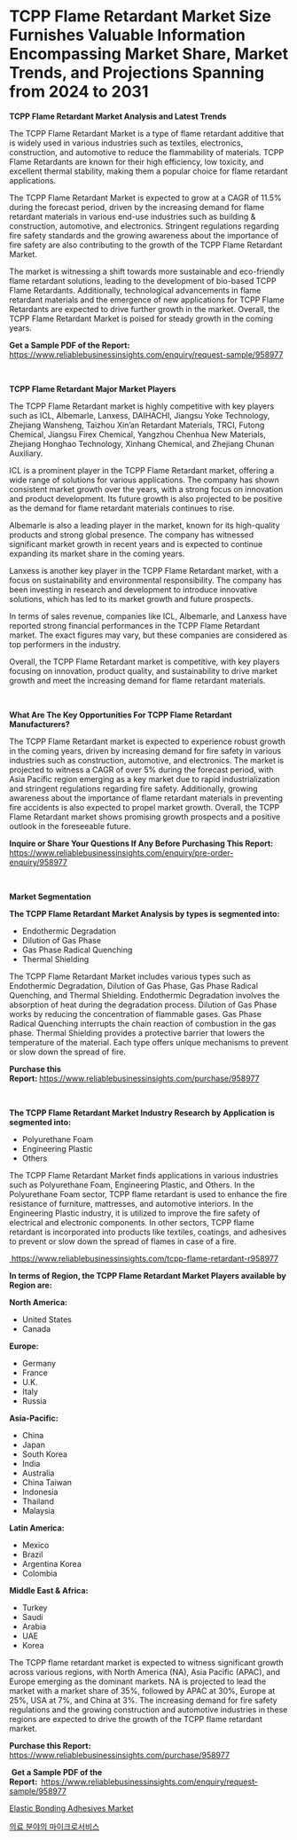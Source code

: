 <p><h1>TCPP Flame Retardant Market Size Furnishes Valuable Information Encompassing Market Share, Market Trends, and Projections Spanning from 2024 to 2031</h1></p><p><strong>TCPP Flame Retardant Market Analysis and Latest Trends</strong></p>
<p><p>The TCPP Flame Retardant Market is a type of flame retardant additive that is widely used in various industries such as textiles, electronics, construction, and automotive to reduce the flammability of materials. TCPP Flame Retardants are known for their high efficiency, low toxicity, and excellent thermal stability, making them a popular choice for flame retardant applications.</p><p>The TCPP Flame Retardant Market is expected to grow at a CAGR of 11.5% during the forecast period, driven by the increasing demand for flame retardant materials in various end-use industries such as building & construction, automotive, and electronics. Stringent regulations regarding fire safety standards and the growing awareness about the importance of fire safety are also contributing to the growth of the TCPP Flame Retardant Market.</p><p>The market is witnessing a shift towards more sustainable and eco-friendly flame retardant solutions, leading to the development of bio-based TCPP Flame Retardants. Additionally, technological advancements in flame retardant materials and the emergence of new applications for TCPP Flame Retardants are expected to drive further growth in the market. Overall, the TCPP Flame Retardant Market is poised for steady growth in the coming years.</p></p>
<p><strong>Get a Sample PDF of the Report:&nbsp;</strong> <a href="https://www.reliablebusinessinsights.com/enquiry/request-sample/958977">https://www.reliablebusinessinsights.com/enquiry/request-sample/958977</a></p>
<p>&nbsp;</p>
<p><strong>TCPP Flame Retardant Major Market Players</strong></p>
<p><p>The TCPP Flame Retardant market is highly competitive with key players such as ICL, Albemarle, Lanxess, DAIHACHI, Jiangsu Yoke Technology, Zhejiang Wansheng, Taizhou Xin’an Retardant Materials, TRCI, Futong Chemical, Jiangsu Firex Chemical, Yangzhou Chenhua New Materials, Zhejiang Honghao Technology, Xinhang Chemical, and Zhejiang Chunan Auxiliary.</p><p>ICL is a prominent player in the TCPP Flame Retardant market, offering a wide range of solutions for various applications. The company has shown consistent market growth over the years, with a strong focus on innovation and product development. Its future growth is also projected to be positive as the demand for flame retardant materials continues to rise.</p><p>Albemarle is also a leading player in the market, known for its high-quality products and strong global presence. The company has witnessed significant market growth in recent years and is expected to continue expanding its market share in the coming years.</p><p>Lanxess is another key player in the TCPP Flame Retardant market, with a focus on sustainability and environmental responsibility. The company has been investing in research and development to introduce innovative solutions, which has led to its market growth and future prospects.</p><p>In terms of sales revenue, companies like ICL, Albemarle, and Lanxess have reported strong financial performances in the TCPP Flame Retardant market. The exact figures may vary, but these companies are considered as top performers in the industry.</p><p>Overall, the TCPP Flame Retardant market is competitive, with key players focusing on innovation, product quality, and sustainability to drive market growth and meet the increasing demand for flame retardant materials.</p></p>
<p>&nbsp;</p>
<p><strong>What Are The Key Opportunities For TCPP Flame Retardant Manufacturers?</strong></p>
<p><p>The TCPP Flame Retardant market is expected to experience robust growth in the coming years, driven by increasing demand for fire safety in various industries such as construction, automotive, and electronics. The market is projected to witness a CAGR of over 5% during the forecast period, with Asia Pacific region emerging as a key market due to rapid industrialization and stringent regulations regarding fire safety. Additionally, growing awareness about the importance of flame retardant materials in preventing fire accidents is also expected to propel market growth. Overall, the TCPP Flame Retardant market shows promising growth prospects and a positive outlook in the foreseeable future.</p></p>
<p><strong>Inquire or Share Your Questions If Any Before Purchasing This Report:</strong> <a href="https://www.reliablebusinessinsights.com/enquiry/pre-order-enquiry/958977">https://www.reliablebusinessinsights.com/enquiry/pre-order-enquiry/958977</a></p>
<p>&nbsp;</p>
<p><strong>Market Segmentation</strong></p>
<p><strong>The TCPP Flame Retardant Market Analysis by types is segmented into:</strong></p>
<p><ul><li>Endothermic Degradation</li><li>Dilution of Gas Phase</li><li>Gas Phase Radical Quenching</li><li>Thermal Shielding</li></ul></p>
<p><p>The TCPP Flame Retardant Market includes various types such as Endothermic Degradation, Dilution of Gas Phase, Gas Phase Radical Quenching, and Thermal Shielding. Endothermic Degradation involves the absorption of heat during the degradation process. Dilution of Gas Phase works by reducing the concentration of flammable gases. Gas Phase Radical Quenching interrupts the chain reaction of combustion in the gas phase. Thermal Shielding provides a protective barrier that lowers the temperature of the material. Each type offers unique mechanisms to prevent or slow down the spread of fire.</p></p>
<p><strong>Purchase this Report:&nbsp;</strong><a href="https://www.reliablebusinessinsights.com/purchase/958977">https://www.reliablebusinessinsights.com/purchase/958977</a></p>
<p>&nbsp;</p>
<p><strong>The TCPP Flame Retardant Market Industry Research by Application is segmented into:</strong></p>
<p><ul><li>Polyurethane Foam</li><li>Engineering Plastic</li><li>Others</li></ul></p>
<p><p>The TCPP Flame Retardant Market finds applications in various industries such as Polyurethane Foam, Engineering Plastic, and Others. In the Polyurethane Foam sector, TCPP flame retardant is used to enhance the fire resistance of furniture, mattresses, and automotive interiors. In the Engineering Plastic industry, it is utilized to improve the fire safety of electrical and electronic components. In other sectors, TCPP flame retardant is incorporated into products like textiles, coatings, and adhesives to prevent or slow down the spread of flames in case of a fire.</p></p>
<p><a href="https://www.reliablebusinessinsights.com/tcpp-flame-retardant-r958977">&nbsp;https://www.reliablebusinessinsights.com/tcpp-flame-retardant-r958977</a></p>
<p><strong>In terms of Region, the TCPP Flame Retardant Market Players available by Region are:</strong></p>
<p>
    <p> <strong> North America: </strong>
        <ul>
            <li>United States</li>
            <li>Canada</li>
        </ul>
        </p> 
    <p> <strong> Europe: </strong>
        <ul>
            <li>Germany</li>
            <li>France</li>
            <li>U.K.</li>
            <li>Italy</li>
            <li>Russia</li>
        </ul>
        </p> 
    <p> <strong> Asia-Pacific: </strong>
        <ul>
            <li>China</li>
            <li>Japan</li>
            <li>South Korea</li>
            <li>India</li>
            <li>Australia</li>
            <li>China Taiwan</li>
            <li>Indonesia</li>
            <li>Thailand</li>
            <li>Malaysia</li>
        </ul>
        </p> 
    <p> <strong> Latin America: </strong>
        <ul>
            <li>Mexico</li>
            <li>Brazil</li>
            <li>Argentina Korea</li>
            <li>Colombia</li>
        </ul>
        </p> 
    <p> <strong> Middle East & Africa: </strong>
        <ul>
            <li>Turkey</li>
            <li>Saudi</li>
            <li>Arabia</li>
            <li>UAE</li>
            <li>Korea</li>
        </ul>
    </p>
    </p>
<p><p>The TCPP flame retardant market is expected to witness significant growth across various regions, with North America (NA), Asia Pacific (APAC), and Europe emerging as the dominant markets. NA is projected to lead the market with a market share of 35%, followed by APAC at 30%, Europe at 25%, USA at 7%, and China at 3%. The increasing demand for fire safety regulations and the growing construction and automotive industries in these regions are expected to drive the growth of the TCPP flame retardant market.</p></p>
<p><strong>Purchase this Report: </strong><a href="https://www.reliablebusinessinsights.com/purchase/958977">https://www.reliablebusinessinsights.com/purchase/958977</a></p>
<p>&nbsp;<strong>Get a Sample PDF of the Report:&nbsp;&nbsp;</strong><a href="https://www.reliablebusinessinsights.com/enquiry/request-sample/958977">https://www.reliablebusinessinsights.com/enquiry/request-sample/958977</a></p>
<p><strong></strong></p>
<p><p><a href="https://github.com/ReyesHowell/Market-Research-Report-List-1/blob/main/elastic-bonding-adhesives-market.md">Elastic Bonding Adhesives Market</a></p><p><a href="https://github.com/lzuwsfreyoq70/Market-Research-Report-List-3/blob/main/20063556161.md">의료 분야의 마이크로서비스</a></p></p>